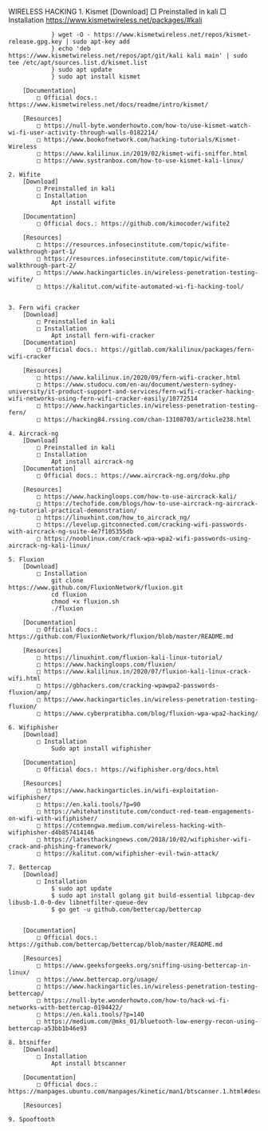 WIRELESS HACKING
	1. Kismet
		[Download]
			□ Preinstalled in kali
			□ Installation
		https://www.kismetwireless.net/packages/#kali
			
				} wget -O - https://www.kismetwireless.net/repos/kismet-release.gpg.key | sudo apt-key add 
				} echo 'deb https://www.kismetwireless.net/repos/apt/git/kali kali main' | sudo tee /etc/apt/sources.list.d/kismet.list
				} sudo apt update
				} sudo apt install kismet
			
		[Documentation]
			□ Official docs.: https://www.kismetwireless.net/docs/readme/intro/kismet/
				
		[Resources]
			□ https://null-byte.wonderhowto.com/how-to/use-kismet-watch-wi-fi-user-activity-through-walls-0182214/
			□ https://www.bookofnetwork.com/hacking-tutorials/Kismet-Wireless
			□ https://www.kalilinux.in/2019/02/kismet-wifi-sniffer.html
			□ https://www.systranbox.com/how-to-use-kismet-kali-linux/
			
	2. Wifite
		[Download]
			□ Preinstalled in kali
			□ Installation
				Apt install wifite
				
		[Documentation]
			□ Official docs.: https://github.com/kimocoder/wifite2
				
		[Resources]
			□ https://resources.infosecinstitute.com/topic/wifite-walkthrough-part-1/
			□ https://resources.infosecinstitute.com/topic/wifite-walkthrough-part-2/
			□ https://www.hackingarticles.in/wireless-penetration-testing-wifite/
			□ https://kalitut.com/wifite-automated-wi-fi-hacking-tool/
			
		
	3. Fern wifi cracker
		[Download]
			□ Preinstalled in kali
			□ Installation
				Apt install fern-wifi-cracker
		[Documentation]
			□ Official docs.: https://gitlab.com/kalilinux/packages/fern-wifi-cracker
				
		[Resources]
			□ https://www.kalilinux.in/2020/09/fern-wifi-cracker.html
			□ https://www.studocu.com/en-au/document/western-sydney-university/it-product-support-and-services/fern-wifi-cracker-hacking-wifi-networks-using-fern-wifi-cracker-easily/10772514
			□ https://www.hackingarticles.in/wireless-penetration-testing-fern/
			□ https://hacking84.rssing.com/chan-13108703/article238.html
			
	4. Aircrack-ng
		[Download]
			□ Preinstalled in kali
			□ Installation
				Apt install aircrack-ng
		[Documentation]
			□ Official docs.: https://www.aircrack-ng.org/doku.php
				
		[Resources]
			□ https://www.hackingloops.com/how-to-use-aircrack-kali/
			□ https://techofide.com/blogs/how-to-use-aircrack-ng-aircrack-ng-tutorial-practical-demonstration/
			□ https://linuxhint.com/how_to_aircrack_ng/
			□ https://levelup.gitconnected.com/cracking-wifi-passwords-with-aircrack-ng-suite-4e7f105355db
			□ https://nooblinux.com/crack-wpa-wpa2-wifi-passwords-using-aircrack-ng-kali-linux/
		
	5. Fluxion
		[Download]
			□ Installation
				git clone https://www.github.com/FluxionNetwork/fluxion.git
				cd fluxion 
				chmod +x fluxion.sh
				./fluxion 
		
		[Documentation]
			□ Official docs.: https://github.com/FluxionNetwork/fluxion/blob/master/README.md
			
		[Resources]
			□ https://linuxhint.com/fluxion-kali-linux-tutorial/
			□ https://www.hackingloops.com/fluxion/
			□ https://www.kalilinux.in/2020/07/fluxion-kali-linux-crack-wifi.html
			□ https://gbhackers.com/cracking-wpawpa2-passwords-fluxion/amp/
			□ https://www.hackingarticles.in/wireless-penetration-testing-fluxion/
			□ https://www.cyberpratibha.com/blog/fluxion-wpa-wpa2-hacking/
		
	6. Wifiphisher
		[Download]
			□ Installation
				Sudo apt install wifiphisher
				
		[Documentation]
			□ Official docs.: https://wifiphisher.org/docs.html
			
		[Resources]
			□ https://www.hackingarticles.in/wifi-exploitation-wifiphisher/
			□ https://en.kali.tools/?p=90
			□ https://whitehatinstitute.com/conduct-red-team-engagements-on-wifi-with-wifiphisher/
			□ https://cntemngwa.medium.com/wireless-hacking-with-wifiphisher-d4b857414146
			□ https://latesthackingnews.com/2018/10/02/wifiphisher-wifi-crack-and-phishing-framework/
			□ https://kalitut.com/wifiphisher-evil-twin-attack/
		
	7. Bettercap
		[Download]
			□ Installation
				$ sudo apt update
				$ sudo apt install golang git build-essential libpcap-dev libusb-1.0-0-dev libnetfilter-queue-dev
				$ go get -u github.com/bettercap/bettercap
				
				
		[Documentation]
			□ Official docs.: https://github.com/bettercap/bettercap/blob/master/README.md
			
		[Resources]
			□ https://www.geeksforgeeks.org/sniffing-using-bettercap-in-linux/
			□ https://www.bettercap.org/usage/
			□ https://www.hackingarticles.in/wireless-penetration-testing-bettercap/
			□ https://null-byte.wonderhowto.com/how-to/hack-wi-fi-networks-with-bettercap-0194422/
			□ https://en.kali.tools/?p=140
			□ https://medium.com/@mks_01/bluetooth-low-energy-recon-using-bettercap-a53bb1b46e93
			
	8. btsniffer
		[Download]
			□ Installation
				Apt install btscanner
				
		[Documentation]
			□ Official docs.: https://manpages.ubuntu.com/manpages/kinetic/man1/btscanner.1.html#description
			
		[Resources]
			
	9. Spooftooth
		
